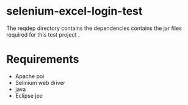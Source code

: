 # selenium-excel-login-test

The reqdep directory contains the dependencies contains the jar files required for this test project .
# Requirements
<ul>
  <li>Apache poi</li>
  <li>Selinium web driver</li>
  <li>java</li>
  <li>Eclipse jee </li>
  
</ul>
